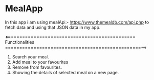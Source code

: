 # MealApp

In this app i am using mealApi:- https://www.themealdb.com/api.php to fetch data and using that JSON data in my app.

<============================================== Functionalities ==================================================>
1. Search your meal.
2. Add meal to your favourites
3. Remove from favourites.
4. Showing the details of selected meal on a new page.




